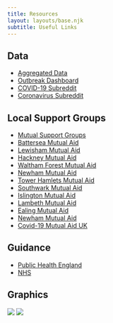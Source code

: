 ```yaml
---
title: Resources
layout: layouts/base.njk
subtitle: Useful Links
---
```



## Data

 - [Aggregated Data](https://github.com/CSSEGISandData/COVID-19)
 - [Outbreak Dashboard](https://www.arcgis.com/apps/opsdashboard/index.html#/bda7594740fd40299423467b48e9ecf6)
 - [COVID-19 Subreddit](http://reddit.com/r/covid19)
 - [Coronavirus Subreddit](https://www.reddit.com/r/Coronavirus)

## Local Support Groups
 - [Mutual Support Groups](https://freedomnews.org.uk/covid-19-uk-mutual-aid-groups-a-list/)
 - [Battersea Mutual Aid](https://www.facebook.com/groups/BatterseaMutualAid/)
 - [Lewisham Mutual Aid](https://www.facebook.com/groups/906156979855211/)
 - [Hackney Mutual Aid](https://www.facebook.com/groups/280285692955390/?hc_location=group)
 - [Waltham Forest Mutual Aid](https://www.facebook.com/groups/233168351049198/)
 - [Newham Mutual Aid](https://www.facebook.com/groups/202303704194767/)
 - [Tower Hamlets Mutual Aid](https://www.facebook.com/groups/2740546326063053/)
 - [Southwark Mutual Aid](https://www.facebook.com/groups/833177740485170/)
 - [Islington Mutual Aid](https://www.facebook.com/groups/926599381108201/)
 - [Lambeth Mutual Aid](https://www.facebook.com/groups/214918153220011/)
 - [Ealing Mutual Aid](https://www.facebook.com/groups/207463573829862/?ref=bookmarks)
 - [Newham Mutual Aid](https://www.facebook.com/groups/202303704194767/)
 - [Covid-19 Mutual Aid UK](https://www.facebook.com/groups/292963391332421/)


## Guidance
- [Public Health England](https://www.gov.uk/government/collections/coronavirus-covid-19-list-of-guidance)
- [NHS](https://www.nhs.uk/conditions/coronavirus-covid-19/)


## Graphics

![](/images/Flyer-2xA5.jpg)
![](/images/Poster-A4.jpg)